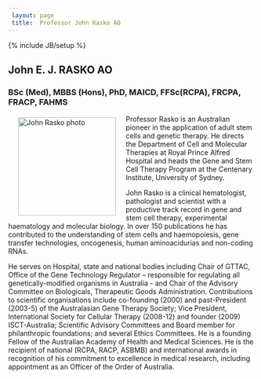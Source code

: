 ```yaml
---
 layout: page
 title:  Professor John Rasko AO
---
```


{% include JB/setup %}

## John E. J. RASKO AO
### BSc (Med), MBBS (Hons), PhD, MAICD, FFSc(RCPA), FRCPA, FRACP, FAHMS

<img src="http://www.centenary.org.au/wp-content/uploads/2015/05/Prof-John-Rasko-AO-Head-of-Stem-Cell-Program-.jpg" alt="John Rasko photo" height="200" width="200" align="left" style="margin: 5px 20px">

Professor Rasko is an Australian pioneer in the application of adult stem cells and genetic therapy. He directs the Department of Cell and Molecular Therapies at Royal Prince Alfred Hospital and heads the Gene and Stem Cell Therapy Program at the Centenary Institute, University of Sydney. 

John Rasko is a clinical hematologist, pathologist and scientist with a productive track record in gene and stem cell therapy, experimental haematology and molecular biology. In over 150 publications he has contributed to the understanding of stem cells and haemopoiesis, gene transfer technologies, oncogenesis, human aminoacidurias and non-coding RNAs. 

He serves on Hospital, state and national bodies including Chair of GTTAC, Office of the Gene Technology Regulator – responsible for regulating all genetically-modified organisms in Australia - and Chair of the Advisory Committee on Biologicals, Therapeutic Goods Administration. Contributions to scientific organisations include co-founding (2000) and past-President (2003-5) of the Australasian Gene Therapy Society; Vice President, International Society for Cellular Therapy (2008-12) and founder (2009) ISCT-Australia; Scientific Advisory Committees and Board member for philanthropic foundations; and several Ethics Committees. He is a founding Fellow of the Australian Academy of Health and Medical Sciences. He is the recipient of national (RCPA, RACP, ASBMB) and international awards in recognition of his commitment to excellence in medical research, including appointment as an Officer of the Order of Australia.
 


